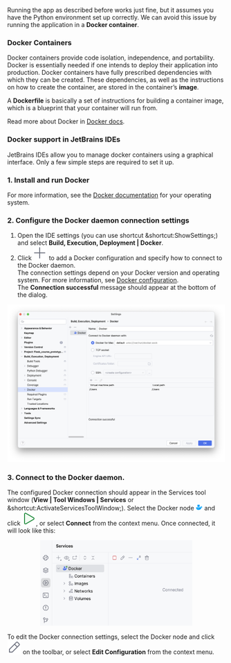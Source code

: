 Running the app as described before works just fine, but it assumes you have the Python environment set up correctly. We can avoid this issue by running the application in a **Docker container**.

### Docker Containers
Docker containers provide code isolation, independence, and portability. Docker is essentially needed 
if one intends to deploy their application into production. Docker containers have fully prescribed 
dependencies with which they can be created. These dependencies, as well as the instructions on how 
to create the container, are stored in the container’s **image**.

A **Dockerfile** is basically a set of instructions for building a container image, which is a blueprint that your container will run from.

Read more about Docker in [Docker docs](https://docs.docker.com/).

### Docker support in JetBrains IDEs
JetBrains IDEs allow you to manage docker containers using a graphical interface. Only a few simple steps are required to set it up.

### 1. Install and run Docker
For more information, see the [Docker documentation](https://docs.docker.com/engine/install/) for your operating system.

### 2. Configure the Docker daemon connection settings

1. Open the IDE settings (you can use shortcut &shortcut:ShowSettings;) and select **Build, Execution, Deployment | Docker**.
2. Click ![](images/add.svg) to add a Docker configuration and specify how to connect to the Docker daemon.  
    The connection settings depend on your Docker version and operating system. For more information, see [Docker configuration](https://www.jetbrains.com/help/pycharm/settings-docker.html).  
    The **Connection successful** message should appear at the bottom of the dialog.  
    
![](images/settings_docker.png)

### 3. Connect to the Docker daemon.
The configured Docker connection should appear in the Services tool window (**View | Tool Windows | Services** or &shortcut:ActivateServicesToolWindow;). Select the Docker node ![](images/docker.png) and click ![](images/run.svg), or select **Connect** from the context menu. Once connected, it will look like this:
<div style="text-align:center;"><img src="images/services.png" style="width:70%;" alt="Run MyRunConfig"></div>

To edit the Docker connection settings, select the Docker node and click ![](images/edit.svg) on the toolbar, or select **Edit Configuration** from the context menu.

<style>
img {
  display: inline !important;
}
</style>
